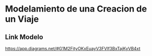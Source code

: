 # Modelamiento de una Creacion de un Viaje


## Link Modelo
https://app.diagrams.net/#G1M2FjtyOKxEuayV3FVlf3BxTajKyVB4xt
